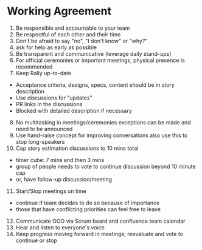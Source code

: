 # Working Agreement

1. Be responsible and accountable to your team
2. Be respectful of each other and their time
3. Don't be afraid to say "no", "I don't know" or "why?"
4. ask for help as early as possible
5. Be transparent and communicative (leverage daily stand-ups)
6. For official ceremonies or important meetings, physical presence is recommended
7. Keep Rally up-to-date
  - Acceptance criteria, designs, specs, content should be in story description
  - Use discussions for "updates"
  - PR links in the discussions
  - Blocked with detailed description if necessary
8. No multitasking in meetings/ceremonies exceptions can be made and need to be announced
9. Use hand-raise concept for improving conversations also use this to stop long-speakers
10. Cap story estimation discussions to 10 mins total
  - timer cube: 7 mins and then 3 mins
  - group of people needs to vote to continue discussion beyond 10 minute cap
  - or, have follow-up discussion/meeting
11. Start/Stop meetings on time
  - continue if team decides to do so because of importance
  - those that have conflicting priorities can feel free to leave
12. Communicate OOO via Scrum board and confluence team calendar
13. Hear and listen to everyone's voice
14. Keep progress moving forward in meetings; reevaluate and vote to continue or stop
